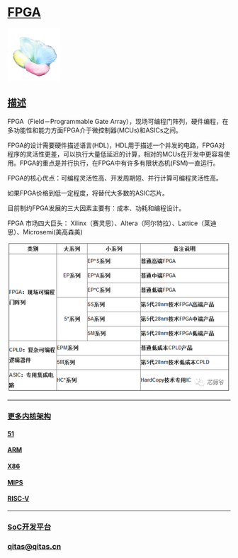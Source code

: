 ﻿# [FPGA](https://github.com/sochub/FPGA)

[![sites](SoC/SoC.png)](http://www.qitas.cn) 

## [描述](https://github.com/sochub/FPGA/wiki) 

FPGA（Field－Programmable Gate Array），现场可编程门阵列，硬件编程，在多功能性和能力方面FPGA介于微控制器(MCUs)和ASICs之间。

FPGA的设计需要硬件描述语言(HDL)，HDL用于描述一个并发的电路，FPGA对程序的灵活性更差，可以执行大量低延迟的计算，相对的MCUs在开发中更容易使用。FPGA的重点是并行执行，在FPGA中有许多有限状态机(FSM)一直运行。

FPGA的核心优点：可编程灵活性高、开发周期短、并行计算可编程灵活性高。

如果FPGA价格到低一定程度，将替代大多数的ASIC芯片。

目前制约FPGA发展的三大因素主要有：成本、功耗和编程设计。

FPGA 市场四大巨头： Xilinx（赛灵思）、Altera（阿尔特拉）、Lattice（莱迪思）、Microsemi(美高森美)

[![sites](docs/altera.png)](http://www.qitas.cn)   

---

### [更多内核架构](https://github.com/sochub)

#### [51](https://github.com/sochub/MCS-51)
#### [ARM](https://github.com/sochub/ARM)
#### [X86](https://github.com/sochub/X86)
#### [MIPS](https://github.com/sochub/MIPS)
#### [RISC-V](https://github.com/sochub/RISC-V)

---

###  [SoC开发平台](http://www.qitas.cn)   

###  qitas@qitas.cn